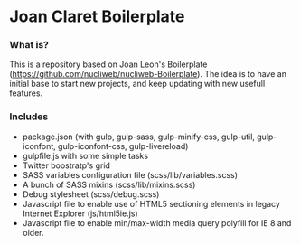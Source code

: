 # Joan Claret Boilerplate

### What is?
This is a repository based on Joan Leon's Boilerplate (https://github.com/nucliweb/nucliweb-Boilerplate).
The idea is to have an initial base to start new projects, and keep updating with new usefull features.

### Includes

* package.json (with gulp, gulp-sass, gulp-minify-css, gulp-util, gulp-iconfont, gulp-iconfont-css, gulp-livereload)
* gulpfile.js with some simple tasks 
* Twitter boostratp's grid
* SASS variables configuration file (scss/lib/variables.scss)
* A bunch of SASS mixins (scss/lib/mixins.scss)
* Debug stylesheet (scss/debug.scss)
* Javascript file to enable use of HTML5 sectioning elements in legacy Internet Explorer (js/html5ie.js)
* Javascript file to enable min/max-width media query polyfill for IE 8 and older.
